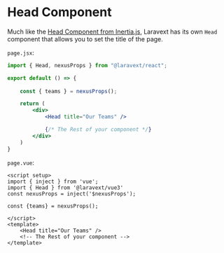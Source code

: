 # Head Component

Much like the [Head Component from Inertia.js](https://inertiajs.com/title-and-meta), Laravext has its own `Head` component that allows you to set the title of the page.

<Tabs>

<TabItem value="React" label="React">

`page.jsx`:

```jsx
import { Head, nexusProps } from "@laravext/react";

export default () => {
    
    const { teams } = nexusProps();

    return (
        <div>
            <Head title="Our Teams" />

            {/* The Rest of your component */}
        </div>
    )
}
```

  </TabItem>
  <TabItem value="Vue" label="Vue">

`page.vue`:

```vue
<script setup>
import { inject } from 'vue';
import { Head } from '@laravext/vue3'
const nexusProps = inject('$nexusProps');

const {teams} = nexusProps();

</script>
<template>
    <Head title="Our Teams" />
    <!-- The Rest of your component -->
</template>
```

  </TabItem>
</Tabs>

